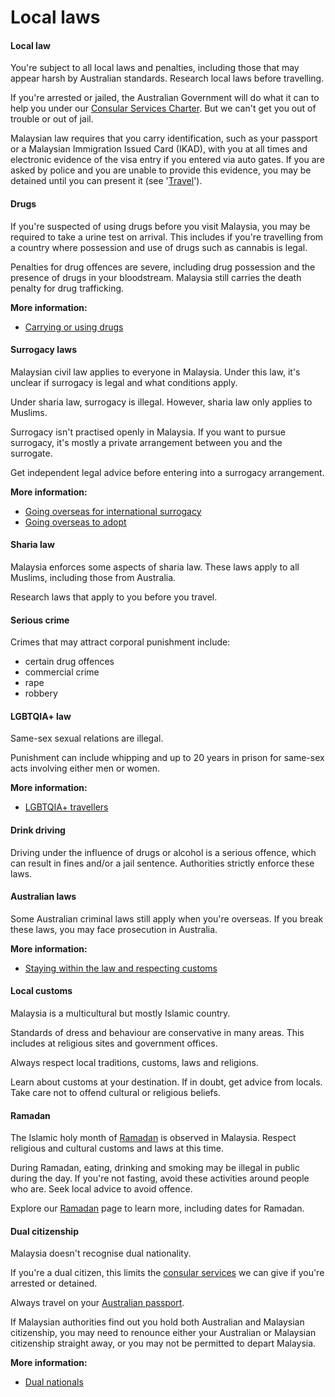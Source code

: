 # Local laws

#### Local law

You're subject to all local laws and penalties, including those that may appear harsh by Australian standards. Research local laws before travelling.

If you're arrested or jailed, the Australian Government will do what it can to help you under our [Consular Services Charter](/consular-services/consular-services-charter "Consular Services Charter"). But we can't get you out of trouble or out of jail.

Malaysian law requires that you carry identification, such as your passport or a Malaysian Immigration Issued Card (IKAD), with you at all times and electronic evidence of the visa entry if you entered via auto gates. If you are asked by police and you are unable to provide this evidence, you may be detained until you can present it (see '[Travel](#travel)').

#### Drugs

If you're suspected of using drugs before you visit Malaysia, you may be required to take a urine test on arrival. This includes if you're travelling from a country where possession and use of drugs such as cannabis is legal.

Penalties for drug offences are severe, including drug possession and the presence of drugs in your bloodstream. Malaysia still carries the death penalty for drug trafficking.

**More information:**

* [Carrying or using drugs](/before-you-go/laws/drugs "Carrying or using drugs")

#### Surrogacy laws

Malaysian civil law applies to everyone in Malaysia. Under this law, it's unclear if surrogacy is legal and what conditions apply.

Under sharia law, surrogacy is illegal. However, sharia law only applies to Muslims.

Surrogacy isn't practised openly in Malaysia. If you want to pursue surrogacy, it's mostly a private arrangement between you and the surrogate.

Get independent legal advice before entering into a surrogacy arrangement.

**More information:**

* [Going overseas for international surrogacy](/before-you-go/activities/surrogacy "Going overseas for international surrogacy")
* [Going overseas to adopt](/before-you-go/activities/adoption "Going overseas to adopt a child")

#### Sharia law

Malaysia enforces some aspects of sharia law. These laws apply to all Muslims, including those from Australia.

Research laws that apply to you before you travel.

#### Serious crime

Crimes that may attract corporal punishment include:

* certain drug offences
* commercial crime
* rape
* robbery

#### LGBTQIA+ law

Same-sex sexual relations are illegal.

Punishment can include whipping and up to 20 years in prison for same-sex acts involving either men or women.

**More information:**

* [LGBTQIA+ travellers](/before-you-go/who-you-are/LGBTQIA "Advice for LGBTQIA+ travellers")

#### Drink driving

Driving under the influence of drugs or alcohol is a serious offence, which can result in fines and/or a jail sentence. Authorities strictly enforce these laws.

#### Australian laws

Some Australian criminal laws still apply when you're overseas. If you break these laws, you may face prosecution in Australia.

**More information:**

* [Staying within the law and respecting customs](/before-you-go/laws "Staying within the law")

#### Local customs

Malaysia is a multicultural but mostly Islamic country.

Standards of dress and behaviour are conservative in many areas. This includes at religious sites and government offices.

Always respect local traditions, customs, laws and religions.

Learn about customs at your destination. If in doubt, get advice from locals. Take care not to offend cultural or religious beliefs.

#### Ramadan

The Islamic holy month of [Ramadan](/news-and-updates/travelling-during-ramadan "Travelling during Ramadan") is observed in Malaysia. Respect religious and cultural customs and laws at this time.

During Ramadan, eating, drinking and smoking may be illegal in public during the day. If you're not fasting, avoid these activities around people who are. Seek local advice to avoid offence.

Explore our [Ramadan](https://www.smartraveller.gov.au/before-you-go/major-events/ramadan) page to learn more, including dates for Ramadan.

#### Dual citizenship

Malaysia doesn't recognise dual nationality.

If you're a dual citizen, this limits the [consular services](/consular-services/consular-services-charter "Consular Services Charter") we can give if you're arrested or detained.

Always travel on your [Australian passport](/consular-services/passport-services "Passport services").

If Malaysian authorities find out you hold both Australian and Malaysian citizenship, you may need to renounce either your Australian or Malaysian citizenship straight away, or you may not be permitted to depart Malaysia.

**More information:**

* [Dual nationals](/before-you-go/who-you-are/dual-nationals "Advice for dual nationals")